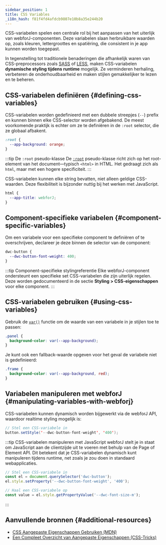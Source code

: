 ```yaml
---
sidebar_position: 1
title: CSS Variables
_i18n_hash: f81f4fd4afdcb9807e10b8a35e244b20
---
```

CSS-variabelen spelen een centrale rol bij het aanpassen van het uiterlijk van webforJ-componenten. Deze variabelen slaan herbruikbare waarden op, zoals kleuren, lettergroottes en spatiëring, die consistent in je app kunnen worden toegepast.

In tegenstelling tot traditionele benaderingen die afhankelijk waren van CSS-preprocessors zoals [SASS](https://sass-lang.com/) of [LESS](https://lesscss.org/), maken CSS-variabelen **dynamische styling tijdens runtime** mogelijk. Ze verminderen herhaling, verbeteren de onderhoudbaarheid en maken stijlen gemakkelijker te lezen en te beheren.

## CSS-variabelen definiëren {#defining-css-variables}

CSS-variabelen worden gedefinieerd met een dubbele streepjes (`--`) prefix en kunnen binnen elke CSS-selector worden afgebakend. De meest voorkomende praktijk is echter om ze te definiëren in de `:root` selector, die ze globaal afbakent.

```css
:root {
  --app-background: orange;
}
```

:::tip De `:root` pseudo-klasse
De [`:root`](https://developer.mozilla.org/en-US/docs/Web/CSS/:root) pseudo-klasse richt zich op het root-element van het document—typisch `<html>` in HTML. Het gedraagt zich als `html`, maar met een hogere specificiteit.
:::

CSS-variabelen kunnen elke string bevatten, niet alleen geldige CSS-waarden. Deze flexibiliteit is bijzonder nuttig bij het werken met JavaScript.

```css
html {
  --app-title: webforJ;
}
```

## Component-specifieke variabelen {#component-specific-variables}

Om een variabele voor een specifieke component te definiëren of te overschrijven, declareer je deze binnen de selector van de component:

```css
dwc-button {
  --dwc-button-font-weight: 400;
}
```

:::tip Component-specifieke stylingreferentie
Elke webforJ-component ondersteunt een specifieke set CSS-variabelen die zijn uiterlijk regelen. Deze worden gedocumenteerd in de sectie **Styling > CSS-eigenschappen** voor elke component.
:::


## CSS-variabelen gebruiken {#using-css-variables}

Gebruik de [`var()`](https://developer.mozilla.org/en-US/docs/Web/CSS/var()) functie om de waarde van een variabele in je stijlen toe te passen:

```css
.panel {
  background-color: var(--app-background);
}
```

Je kunt ook een fallback-waarde opgeven voor het geval de variabele niet is gedefinieerd:

```css
.frame {
  background-color: var(--app-background, red);
}
```

## Variabelen manipuleren met webforJ {#manipulating-variables-with-webforj}

CSS-variabelen kunnen dynamisch worden bijgewerkt via de webforJ API, waardoor realtime styling mogelijk is:

```java
// Stel een CSS-variabele in
button.setStyle('--dwc-button-font-weight', '400');
```

:::tip CSS-variabelen manipuleren met JavaScript
webforJ stelt je in staat om JavaScript aan de clientzijde uit te voeren met behulp van de Page of Element API. Dit betekent dat je CSS-variabelen dynamisch kunt manipuleren tijdens runtime, net zoals je zou doen in standaard webapplicaties.

```javascript
// Stel een CSS-variabele in
const el = document.querySelector('dwc-button');
el.style.setProperty('--dwc-button-font-weight', '400');

// Haal een CSS-variabele op
const value = el.style.getPropertyValue('--dwc-font-size-m');
```
:::

## Aanvullende bronnen {#additional-resources}

- [CSS Aangepaste Eigenschappen Gebruiken (MDN)](https://developer.mozilla.org/en-US/docs/Web/CSS/Using_CSS_custom_properties)  
- [Een Compleet Overzicht van Aangepaste Eigenschappen (CSS-Tricks)](https://css-tricks.com/a-complete-guide-to-custom-properties/)
